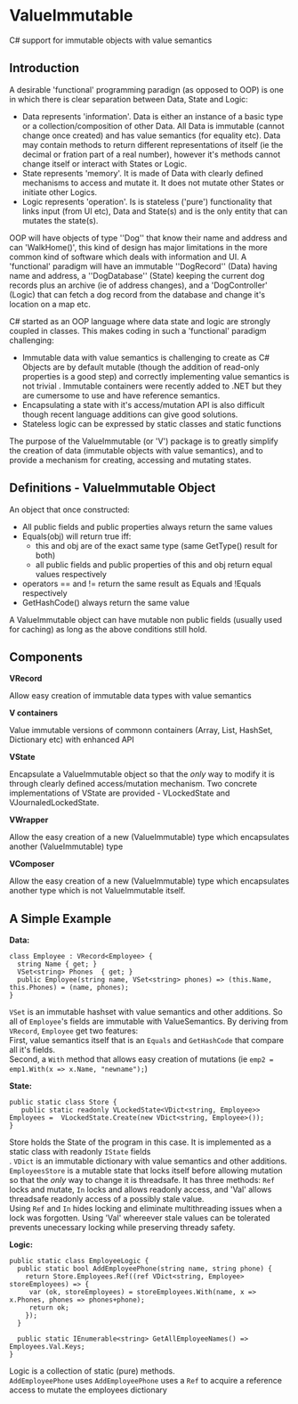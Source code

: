 # ValueImmutable
C# support for immutable objects with value semantics

## Introduction

A desirable 'functional' programming paradign (as opposed to OOP) is one in which there is clear separation between Data, State and Logic:
- Data represents 'information'. Data is either an instance of a basic type or a collection/composition of other Data. All Data is immutable (cannot change once created) and has value semantics (for equality etc). Data may contain methods to return different representations of itself (ie the decimal or fration part of a real number), however it's methods cannot change itself or interact with States or Logic.
- State represents 'memory'. It is made of Data with clearly defined mechanisms to access and mutate it. It does not mutate other States or initiate other Logics. 
- Logic represents 'operation'. Is is stateless ('pure') functionality that links input (from UI etc), Data and State(s) and is the only entity that can mutates the state(s).

OOP will have objects of type ''Dog'' that know their name and address and can 'WalkHome()', this kind of design has major limitations in the more common kind of software which deals with information and UI. A 'functional' paradigm will have an immutable ''DogRecord'' (Data) having name and address, a ''DogDatabase'' (State) keeping the current dog records plus an archive (ie of address changes), and a 'DogController' (Logic) that can fetch a dog record from the database and change it's location on a map etc.  

C# started as an OOP language where data state and logic are strongly coupled in classes. This makes coding in such a 'functional' paradigm challenging:
- Immutable data with value semantics is challenging to create as C# Objects are by default mutable (though the addition of read-only properties is a good step) and correctly implementing value semantics is not trivial . Immutable containers were recently added to .NET but they are cumersome to use and have reference semantics. 
- Encapsulating a state with it's access/mutation API is also difficult though recent language additions can give good solutions.
- Stateless logic can be expressed by static classes and static functions

The purpose of the ValueImmutable (or 'V') package is to greatly simplify the creation of data (immutable objects with value semantics), and to provide a mechanism for creating, accessing and mutating states.

## Definitions - ValueImmutable Object

An object that once constructed:

- All public fields and public properties always return the same values
- Equals(obj) will return true iff:
   - this and obj are of the exact same type (same GetType() result for both)
   - all public fields and public properties of this and obj return equal values respectively
- operators == and != return the same result as Equals and !Equals respectively
- GetHashCode() always return the same value

A ValueImmutable object can have mutable non public fields (usually used for caching) as long as the above conditions still hold.

## Components

**VRecord** 

Allow easy creation of immutable data types with value semantics

**V containers**

Value immutable versions of commonn containers (Array, List, HashSet, Dictionary etc) with enhanced API

**VState**

Encapsulate a ValueImmutable object so that the _only_ way to modify it is through clearly defined access/mutation mechanism. Two concrete implementations of VState are provided - VLockedState and VJournaledLockedState.

**VWrapper**

Allow the easy creation of a new (ValueImmutable) type which encapsulates another (ValueImmutable) type 

**VComposer**

Allow the easy creation of a new (ValueImmutable) type which encapsulates another type which is not ValueImmutable itself.  


## A Simple Example

**Data:**
```
class Employee : VRecord<Employee> {
  string Name { get; }
  VSet<string> Phones  { get; }
  public Employee(string name, VSet<string> phones) => (this.Name, this.Phones) = (name, phones);
}
```
`VSet` is an immutable hashset with value semantics and other additions. So all of `Employee`'s fields are immutable with ValueSemantics. 
By deriving from `VRecord`, `Employee` get two features:<br> 
First, value semantics itself that is an `Equals` and `GetHashCode` that compare all it's fields.<br>
Second, a `With` method that allows easy creation of mutations (ie `emp2 = emp1.With(x => x.Name, "newname");`)


**State:**
```
public static class Store {
   public static readonly VLockedState<VDict<string, Employee>> Employees =  VLockedState.Create(new VDict<string, Employee>());
}
```
Store holds the State of the program in this case. It is implemented as a static class with readonly `IState` fields<br>. 
`VDict` is an immutable dictionary with value semantics and other additions. 
`EmployeesStore` is a mutable state that locks itself before allowing mutation so that the _only_ way to change it is threadsafe. It has three methods: `Ref` locks and mutate, `In` locks and allows readonly access, and 'Val' allows threadsafe readonly access of a possibly stale value. <br>
Using `Ref` and `In` hides locking and eliminate multithreading issues when a lock was forgotten. Using 'Val' whereever stale values can be tolerated prevents unecessary locking while preserving thready safety.


**Logic:**
```
public static class EmployeeLogic {
  public static bool AddEmployeePhone(string name, string phone) {
    return Store.Employees.Ref((ref VDict<string, Employee> storeEmployees) => {
     var (ok, storeEmployees) = storeEmployees.With(name, x => x.Phones, phones => phones+phone);
     return ok;
    });
  }

  public static IEnumerable<string> GetAllEmployeeNames() => Employees.Val.Keys;
}  
```
Logic is a collection of static (pure) methods.<br>
`AddEmployeePhone` uses 
`AddEmployeePhone` uses a `Ref` to acquire a reference access to mutate the employees dictionary

